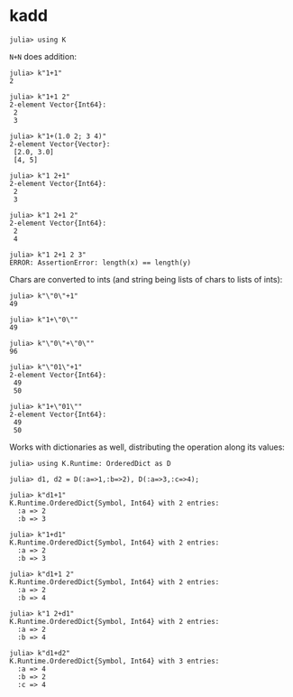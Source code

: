 # kadd

    julia> using K

`N+N` does addition:
    
    julia> k"1+1"
    2

    julia> k"1+1 2"
    2-element Vector{Int64}:
     2
     3

    julia> k"1+(1.0 2; 3 4)"
    2-element Vector{Vector}:
     [2.0, 3.0]
     [4, 5]
    
    julia> k"1 2+1"
    2-element Vector{Int64}:
     2
     3
    
    julia> k"1 2+1 2"
    2-element Vector{Int64}:
     2
     4
    
    julia> k"1 2+1 2 3"
    ERROR: AssertionError: length(x) == length(y)

Chars are converted to ints (and string being lists of chars to lists of ints):

    julia> k"\"0\"+1"
    49
    
    julia> k"1+\"0\""
    49

    julia> k"\"0\"+\"0\""
    96
    
    julia> k"\"01\"+1"
    2-element Vector{Int64}:
     49
     50
    
    julia> k"1+\"01\""
    2-element Vector{Int64}:
     49
     50

Works with dictionaries as well, distributing the operation along its values:

    julia> using K.Runtime: OrderedDict as D

    julia> d1, d2 = D(:a=>1,:b=>2), D(:a=>3,:c=>4);

    julia> k"d1+1"
    K.Runtime.OrderedDict{Symbol, Int64} with 2 entries:
      :a => 2
      :b => 3

    julia> k"1+d1"
    K.Runtime.OrderedDict{Symbol, Int64} with 2 entries:
      :a => 2
      :b => 3

    julia> k"d1+1 2"
    K.Runtime.OrderedDict{Symbol, Int64} with 2 entries:
      :a => 2
      :b => 4

    julia> k"1 2+d1"
    K.Runtime.OrderedDict{Symbol, Int64} with 2 entries:
      :a => 2
      :b => 4

    julia> k"d1+d2"
    K.Runtime.OrderedDict{Symbol, Int64} with 3 entries:
      :a => 4
      :b => 2
      :c => 4
